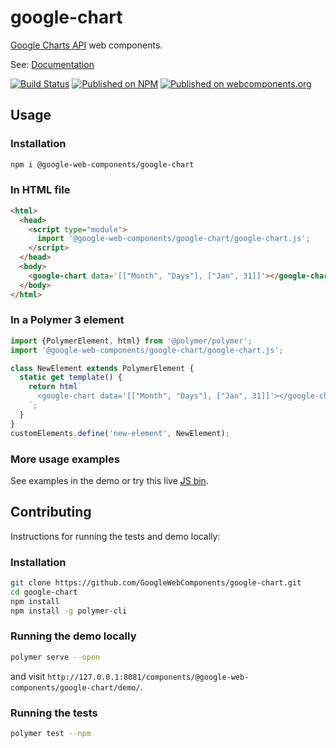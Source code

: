 # google-chart

[Google Charts API](https://developers.google.com/chart/) web components.

See: [Documentation](https://www.webcomponents.org/element/@google-web-components/google-chart)

[![Build Status](https://travis-ci.org/GoogleWebComponents/google-chart.svg?branch=master)](https://travis-ci.org/GoogleWebComponents/google-chart) [![Published on NPM](https://img.shields.io/npm/v/@google-web-components/google-chart.svg)](https://www.npmjs.com/package/@google-web-components/google-chart) [![Published on webcomponents.org](https://img.shields.io/badge/webcomponents.org-published-blue.svg)](https://www.webcomponents.org/element/@google-web-components/google-chart)

## Usage

### Installation

```sh
npm i @google-web-components/google-chart
```

### In HTML file

```html
<html>
  <head>
    <script type="module">
      import '@google-web-components/google-chart/google-chart.js';
    </script>
  </head>
  <body>
    <google-chart data='[["Month", "Days"], ["Jan", 31]]'></google-chart>
  </body>
</html>
```

### In a Polymer 3 element

```js
import {PolymerElement, html} from '@polymer/polymer';
import '@google-web-components/google-chart/google-chart.js';

class NewElement extends PolymerElement {
  static get template() {
    return html`
      <google-chart data='[["Month", "Days"], ["Jan", 31]]'></google-chart>
    `;
  }
}
customElements.define('new-element', NewElement);
```

### More usage examples

See examples in the demo or try this live [JS bin](https://jsbin.com/verayehesu/edit?html,output).

## Contributing

Instructions for running the tests and demo locally:

### Installation
```sh
git clone https://github.com/GoogleWebComponents/google-chart.git
cd google-chart
npm install
npm install -g polymer-cli
```

### Running the demo locally
```sh
polymer serve --open
```
and visit `http://127.0.0.1:8081/components/@google-web-components/google-chart/demo/`.

### Running the tests
```sh
polymer test --npm
```
